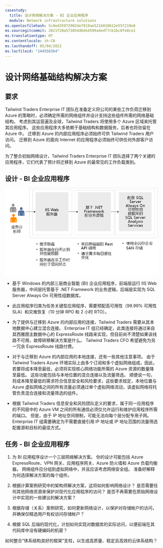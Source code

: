 ```yaml
---
casestudy:
  title: 设计网络解决方案 - BI 企业应用程序
  module: Network infrastructure solutions
ms.openlocfilehash: 5c0ed35972902de7019ae521b018612e55f219e8
ms.sourcegitcommit: 2821f20a573854d6de4599a4edf7cb1bc0fe0ce1
ms.translationtype: HT
ms.contentlocale: zh-CN
ms.lasthandoff: 05/04/2022
ms.locfileid: "144556364"
---
```

# <a name="design-a-network-infrastructure-solution"></a>设计网络基础结构解决方案  

## <a name="requirements"></a>要求

Tailwind Traders Enterprise IT 团队在准备定义将公司的某些工作负荷迁移到 Azure 的策略时，必须确定所需的网络组件并设计支持这些组件所需的网络基础结构。 考虑到其运营遍及全球，Tailwind Traders 将使用多个 Azure 区域来托管其应用程序。 这些应用程序大多依赖于基础结构和数据服务，后者也将驻留在 Azure 中。 迁移到 Azure 的内部应用程序必须始终可供 Tailwind Traders 用户访问。 迁移到 Azure 的面向 Internet 的应用程序必须始终可供任何外部客户访问。 

为了整合初始网络设计，Tailwind Traders Enterprise IT 团队选择了两个关键的应用程序，它们代表了预计将迁移到 Azure 的最常见的工作负载类别。  

## <a name="design---bi-enterprise-application"></a>设计 - BI 企业应用程序 

![BI 企业应用程序体系结构](media/compute.png)

-   基于 Windows 的内部三层商业智能 (BI) 企业应用程序，前端层运行 IIS Web 服务器，中间层托管基于 .NET Framework 的业务逻辑，后端层实现为 SQL Server Always On 可用性组数据库。 

-   此应用程序归类为任务关键型应用程序，需要预配高可用性（99.99% 可用性 SLA）和灾难恢复（10 分钟 RPO 和 2 小时 RTO）。

-   为了提供与迁移到 Azure 的内部应用的连接，Tailwind Traders 需要从其本地数据中心建立混合连接。 Enterprise IT 组已经确定，此类连接将通过来自其西雅图主数据中心的 ExpressRoute 线路来实现，但目前尚不清楚如果该线路不可用，故障转移解决方案是什么。 Tailwind Traders CFO 希望避免为另一冗余 ExpressRoute 线路付费。 

- 对于与迁移到 Azure 的内部应用的本地连接，还有一些其他注意事项。 由于 Tailwind Traders Azure 环境实际上由多个订阅和多个虚拟网络组成，因此，若要将成本降至最低，必须将实现核心网络功能所需的 Azure 资源的数量降至最低。 这些功能包括与本地位置的混合连接以及流量筛选。 顺便说一句，将成本降至最低的需求符合信息安全和风险要求，这些要求规定，本地位置与 Azure 虚拟网络之间的所有流量必须通过单个虚拟网络流动，该虚拟网络将托管负责混合连接和流量筛选的组件。 

-   根据 Tailwind Traders 信息安全和风险团队定义的要求，属于同一应用程序的不同层中的 Azure VM 之间的所有通信必须仅允许运行和维护应用程序所需的端口。 但是，由于 IP 地址空间限制，可能无法向每个层分配专用子网。 Enterprise IT 组需要确定为不需要直接引用 IP 地址或 IP 地址范围的流量筛选配置源和目标的最佳方式。


## <a name="tasks---bi-enterprise-application"></a>任务 - BI 企业应用程序 

1. 为 BI 应用程序设计一个三层网络解决方案。 你的设计可能包括 Azure ExpressRoute、VPN 网关、应用程序网关、Azure 防火墙和 Azure 负载均衡器。 网络组件应分组到虚拟网络中，并且应该考虑网络安全组。 准备好解释为何选择解决方案的每个组件。 

2. 根据计算案例研究中的架构师解决方案，这将如何影响网络设计？ 是否需要任何其他网络资源来保护对现代化应用程序的访问？ 是否不再需要在原始网络设计中实现的一些建议的解决方案？ 

3. 根据存储（关系）案例研究，如何更新网络设计，以保护对存储帐户的访问，并确保仅精选用户有权访问存储帐户？

4. 根据 SQL 后端的现代化，计划如何实现对数据库的实际访问，以便前端在其代码库中没有硬编码的机密？

如何整合“体系结构良好的框架”支柱，以生成高质量、稳定且高效的云体系结构？
